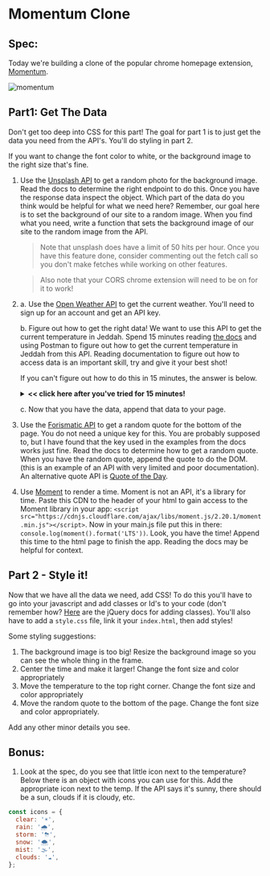 # Momentum Clone


## Spec:
Today we're building a clone of the popular chrome homepage extension, [Momentum](https://chrome.google.com/webstore/detail/momentum/laookkfknpbbblfpciffpaejjkokdgca?hl=en).

![momentum](https://github.com/WDI-HoneyBadger/hw-w07d02-momentum-clone/blob/master/momentum_spec.png)



## Part1:  Get The Data 

Don't get too deep into CSS for this part!  The goal for part 1 is to just get the data you need from the API's.  You'll do styling in part 2.

If you want to change the font color to white, or the background image to the right size that's fine.



1. Use the [Unsplash API](https://unsplash.com/) to get a random photo for the background image.  Read the docs to determine the right endpoint to do this.  Once you have the response data inspect the object.  Which part of the data do you think would be helpful for what we need here?  Remember, our goal here is to set the background of our site to a random image.  When you find what you need, write a function that sets the background image of our site to the random image from the API. 
    > Note that unsplash does have a limit of 50 hits per hour. Once you have this feature done, consider commenting out the fetch call so you don't make fetches while working on other features.

    > Also note that your CORS chrome extension will need to be on for it to work!
2.  a.   Use the [Open Weather API](http://api.openweathermap.org) to get the current weather.  You'll need to sign up for an account and get an API key. 
   
    b.  Figure out how to get the right data!  We want to use this API to get the current temperature in Jeddah.  Spend 15 minutes reading [the docs](https://openweathermap.org/current) and using Postman to figure out how to get the current temperature in Jeddah from this API.  Reading documentation to figure out how to access data is an important skill, try and give it your best shot!
   
    If you can't figure out how to do this in 15 minutes, the answer is below.
  
    <details>
    <summary><strong><< click here after you've tried for 15 minutes!</strong></summary>
    
    <details>
    This is the endpoint needed to get the data:


    > http://api.openweathermap.org/data/2.5/weather?q=Jeddah&units=metric&APPID=REPLACETHISWITHYOURID
    </details>
    </details>

    c.  Now that you have the data, append that data to your page.
   
3. Use the [Forismatic API](https://forismatic.com/en/api/) to get a random quote for the bottom of the page.  You do not need a unique key for this.  You are probably supposed to, but I have found that the key used in the examples from the docs works just fine.  Read the docs to determine how to get a random quote.  When you have the random quote, append the quote to do the DOM. (this is an example of an API with very limited and poor documentation).  An alternative quote API is [Quote of the Day](https://quotes.rest/qod).
4. Use [Moment](http://momentjs.com/) to render a time.  Moment is not an API, it's a library for time.  Paste this CDN to the header of your html to gain access to the Moment library in your app: 
  `<script src="https://cdnjs.cloudflare.com/ajax/libs/moment.js/2.20.1/moment.min.js"></script>`. 
  Now in your main.js file put this in there: `console.log(moment().format('LTS'))`.  Look, you have the time!  Append this time to the html page to finish the app.  Reading the docs may be helpful for context.


## Part 2 - Style it!
Now that we have all the data we need, add CSS!  To do this you'll have to go into your javascript and add classes or Id's to your code (don't remember how?  [Here](https://api.jquery.com/addclass/) are the jQuery docs for adding classes).  You'll also have to add a `style.css` file, link it your `index.html`, then add styles!

Some styling suggestions:
1.  The background image is too big!  Resize the background image so you can see the whole thing in the frame.
2.  Center the time and make it larger!  Change the font size and color appropriately
3.  Move the temperature to the top right corner.  Change the font size and color appropriately 
4.  Move the random quote to the bottom of the page.  Change the font size and color appropriately.

Add any other minor details you see.

## Bonus:
1. Look at the spec, do you see that little icon next to the temperature? Below there is an object with icons you can use for this. Add the appropriate icon next to the temp.  If the API says it's sunny, there should be a sun, clouds if it is cloudy, etc.
```js
const icons = {
  clear: '☀',
  rain: '️🌧',
  storm: '⛈',
  snow: '🌨',
  mist: '🌫',
  clouds: '☁',
};
```
